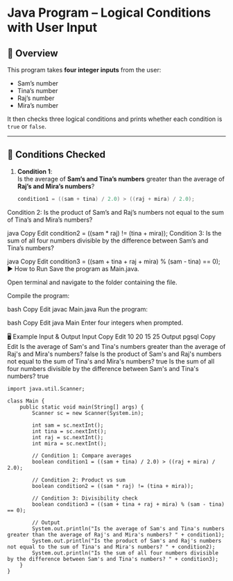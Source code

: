 # Java Program – Logical Conditions with User Input

## 📌 Overview
This program takes **four integer inputs** from the user:
- Sam’s number
- Tina’s number
- Raj’s number
- Mira’s number

It then checks three logical conditions and prints whether each condition is `true` or `false`.

---

## 🧮 Conditions Checked

1. **Condition 1**:  
   Is the average of **Sam’s and Tina’s numbers** greater than the average of **Raj’s and Mira’s numbers**?  
   ```java
   condition1 = ((sam + tina) / 2.0) > ((raj + mira) / 2.0);
Condition 2:
Is the product of Sam’s and Raj’s numbers not equal to the sum of Tina’s and Mira’s numbers?

java
Copy
Edit
condition2 = ((sam * raj) != (tina + mira));
Condition 3:
Is the sum of all four numbers divisible by the difference between Sam’s and Tina’s numbers?

java
Copy
Edit
condition3 = ((sam + tina + raj + mira) % (sam - tina) == 0);
▶️ How to Run
Save the program as Main.java.

Open terminal and navigate to the folder containing the file.

Compile the program:

bash
Copy
Edit
javac Main.java
Run the program:

bash
Copy
Edit
java Main
Enter four integers when prompted.

🖥️ Example Input & Output
Input
Copy
Edit
10
20
15
25
Output
pgsql
Copy
Edit
Is the average of Sam's and Tina's numbers greater than the average of Raj's and Mira's numbers? false
Is the product of Sam's and Raj's numbers not equal to the sum of Tina's and Mira's numbers? true
Is the sum of all four numbers divisible by the difference between Sam's and Tina's numbers? true
```
import java.util.Scanner;

class Main {
    public static void main(String[] args) {
        Scanner sc = new Scanner(System.in);

        int sam = sc.nextInt();
        int tina = sc.nextInt();
        int raj = sc.nextInt();
        int mira = sc.nextInt();

        // Condition 1: Compare averages
        boolean condition1 = ((sam + tina) / 2.0) > ((raj + mira) / 2.0);

        // Condition 2: Product vs sum
        boolean condition2 = ((sam * raj) != (tina + mira));

        // Condition 3: Divisibility check
        boolean condition3 = ((sam + tina + raj + mira) % (sam - tina) == 0);

        // Output
        System.out.println("Is the average of Sam's and Tina's numbers greater than the average of Raj's and Mira's numbers? " + condition1);
        System.out.println("Is the product of Sam's and Raj's numbers not equal to the sum of Tina's and Mira's numbers? " + condition2);
        System.out.println("Is the sum of all four numbers divisible by the difference between Sam's and Tina's numbers? " + condition3);
    }
}
```
